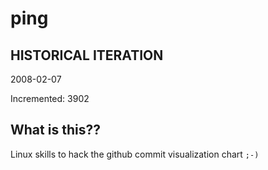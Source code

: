 # ping

## HISTORICAL ITERATION
2008-02-07

Incremented: 3902

## What is this?? 
Linux skills to hack the github commit visualization chart `;-)`
